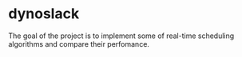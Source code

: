 # dynoslack

The goal of the project is to implement some of real-time scheduling algorithms and compare their perfomance.